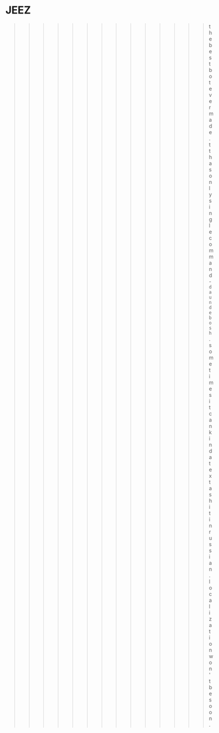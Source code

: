 # JEEZ 

>>>>>>>>>>>>>>the best bot ever made. tt has only single command - `daun debosh`. sometimes it can kinda text a shit in russian. localization won't be soon.
